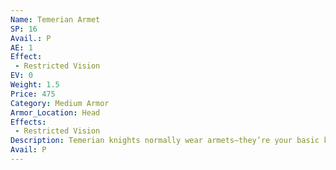```yaml
---
Name: Temerian Armet
SP: 16
Avail.: P
AE: 1
Effect:
 - Restricted Vision
EV: 0
Weight: 1.5
Price: 475
Category: Medium Armor
Armor_Location: Head
Effects:
 - Restricted Vision
Description: Temerian knights normally wear armets—they’re your basic knight helmet. Full enclosing metal helm with pointy “nose” lookin’ face plate, and a thin slit in the front to see out of. Only problem is, the slit isn’t too easy to see out of.
Avail: P
---
```

